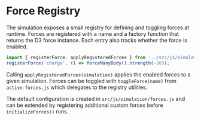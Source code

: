 # Force Registry

The simulation exposes a small registry for defining and toggling forces at runtime.
Forces are registered with a name and a factory function that returns the D3 force
instance. Each entry also tracks whether the force is enabled.

```javascript
import { registerForce, applyRegisteredForces } from '../src/js/simulation/force-registry';
registerForce('charge', () => forceManyBody().strength(-30));
```

Calling `applyRegisteredForces(simulation)` applies the enabled forces to a given
simulation. Forces can be toggled with `toggleForce(name)` from
`active-forces.js` which delegates to the registry utilities.

The default configuration is created in `src/js/simulation/forces.js` and can be
extended by registering additional custom forces before `initializeForces()`
runs.
